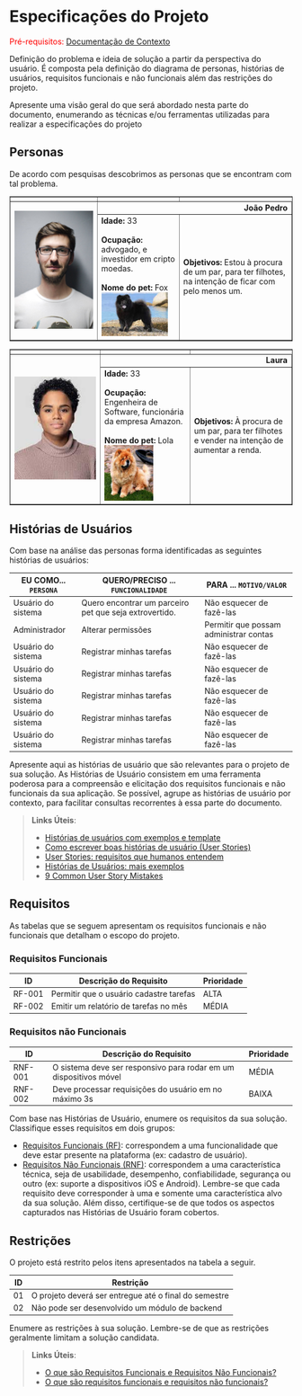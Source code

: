 # Especificações do Projeto

<span style="color:red">Pré-requisitos: <a href="1-Documentação de Contexto.md"> Documentação de Contexto</a></span>

Definição do problema e ideia de solução a partir da perspectiva do usuário. É composta pela definição do  diagrama de personas, histórias de usuários, requisitos funcionais e não funcionais além das restrições do projeto.

Apresente uma visão geral do que será abordado nesta parte do documento, enumerando as técnicas e/ou ferramentas utilizadas para realizar a especificações do projeto

## Personas

De acordo com pesquisas descobrimos as personas que se encontram com tal problema.

<table border="1" width="70%">
<tr>
    <th></th>
    <td></td>
</tr>
<tr>
    <th rowspan="2"><img src="./img/joaopedro.png" width="100%"></th>
    <td colspan="2" align="right"><b>João Pedro</b> </td>
</tr>
<tr>
    <td><b>Idade:</b> 33 <br><br> <b>Ocupação:</b> advogado, e investidor em cripto moedas. <br><br>
        <b>Nome do pet:</b> Fox <br> <img src="./img/foxpet.png" width="90%">
    </td> 
    <td><b>Objetivos:</b> Estou à procura de um par, para ter filhotes, na intenção de ficar com pelo
        menos um.
    </td>  
</tr>
</table>

<table border="1" width="70%">
<tr>
    <th></th>
    <td></td>
</tr>
<tr>
    <th rowspan="2"><img src="./img/laura.png" width="800"></th>
    <td colspan="2" align="right"><b>Laura</b></td>
</tr>
<tr>
    <td><b>Idade:</b> 33 <br><br> <b>Ocupação:</b> Engenheira de Software, funcionária da empresa Amazon. <br><br>
        <b>Nome do pet:</b> Lola <br> <img src="./img/lolapet.png" width="60%">
    </td> 
    <td> <b>Objetivos:</b> À procura de um par, para ter filhotes e vender na intenção de aumentar a renda.
    </td>  
</tr>
</table>

## Histórias de Usuários

Com base na análise das personas forma identificadas as seguintes histórias de usuários:

|EU COMO... `PERSONA`| QUERO/PRECISO ... `FUNCIONALIDADE` |PARA ... `MOTIVO/VALOR`                 |
|--------------------|------------------------------------|----------------------------------------|
|Usuário do sistema  | Quero encontrar um parceiro pet que seja extrovertido.         | Não esquecer de fazê-las               |
|Administrador       | Alterar permissões                 | Permitir que possam administrar contas |
|Usuário do sistema  | Registrar minhas tarefas           | Não esquecer de fazê-las               |
|Usuário do sistema  | Registrar minhas tarefas           | Não esquecer de fazê-las               |
|Usuário do sistema  | Registrar minhas tarefas           | Não esquecer de fazê-las               |
|Usuário do sistema  | Registrar minhas tarefas           | Não esquecer de fazê-las               |
|Usuário do sistema  | Registrar minhas tarefas           | Não esquecer de fazê-las               |

Apresente aqui as histórias de usuário que são relevantes para o projeto de sua solução. As Histórias de Usuário consistem em uma ferramenta poderosa para a compreensão e elicitação dos requisitos funcionais e não funcionais da sua aplicação. Se possível, agrupe as histórias de usuário por contexto, para facilitar consultas recorrentes à essa parte do documento.

> **Links Úteis**:
> - [Histórias de usuários com exemplos e template](https://www.atlassian.com/br/agile/project-management/user-stories)
> - [Como escrever boas histórias de usuário (User Stories)](https://medium.com/vertice/como-escrever-boas-users-stories-hist%C3%B3rias-de-usu%C3%A1rios-b29c75043fac)
> - [User Stories: requisitos que humanos entendem](https://www.luiztools.com.br/post/user-stories-descricao-de-requisitos-que-humanos-entendem/)
> - [Histórias de Usuários: mais exemplos](https://www.reqview.com/doc/user-stories-example.html)
> - [9 Common User Story Mistakes](https://airfocus.com/blog/user-story-mistakes/)

## Requisitos

As tabelas que se seguem apresentam os requisitos funcionais e não funcionais que detalham o escopo do projeto.

### Requisitos Funcionais

|ID    | Descrição do Requisito  | Prioridade |
|------|-----------------------------------------|----|
|RF-001| Permitir que o usuário cadastre tarefas | ALTA | 
|RF-002| Emitir um relatório de tarefas no mês   | MÉDIA |


### Requisitos não Funcionais

|ID     | Descrição do Requisito  |Prioridade |
|-------|-------------------------|----|
|RNF-001| O sistema deve ser responsivo para rodar em um dispositivos móvel | MÉDIA | 
|RNF-002| Deve processar requisições do usuário em no máximo 3s |  BAIXA | 

Com base nas Histórias de Usuário, enumere os requisitos da sua solução. Classifique esses requisitos em dois grupos:

- [Requisitos Funcionais
 (RF)](https://pt.wikipedia.org/wiki/Requisito_funcional):
 correspondem a uma funcionalidade que deve estar presente na
  plataforma (ex: cadastro de usuário).
- [Requisitos Não Funcionais
  (RNF)](https://pt.wikipedia.org/wiki/Requisito_n%C3%A3o_funcional):
  correspondem a uma característica técnica, seja de usabilidade,
  desempenho, confiabilidade, segurança ou outro (ex: suporte a
  dispositivos iOS e Android).
Lembre-se que cada requisito deve corresponder à uma e somente uma
característica alvo da sua solução. Além disso, certifique-se de que
todos os aspectos capturados nas Histórias de Usuário foram cobertos.

## Restrições

O projeto está restrito pelos itens apresentados na tabela a seguir.

|ID| Restrição                                             |
|--|-------------------------------------------------------|
|01| O projeto deverá ser entregue até o final do semestre |
|02| Não pode ser desenvolvido um módulo de backend        |


Enumere as restrições à sua solução. Lembre-se de que as restrições geralmente limitam a solução candidata.

> **Links Úteis**:
> - [O que são Requisitos Funcionais e Requisitos Não Funcionais?](https://codificar.com.br/requisitos-funcionais-nao-funcionais/)
> - [O que são requisitos funcionais e requisitos não funcionais?](https://analisederequisitos.com.br/requisitos-funcionais-e-requisitos-nao-funcionais-o-que-sao/)
